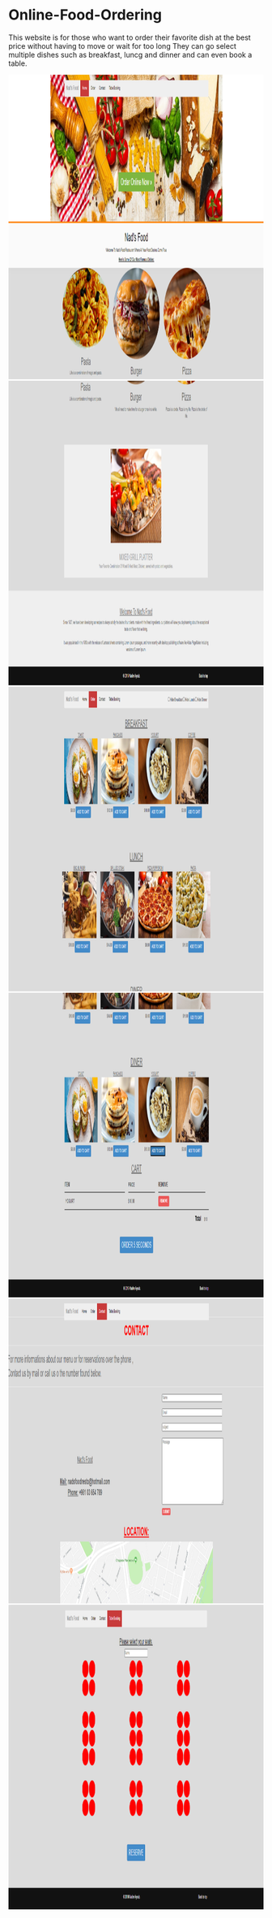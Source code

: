 # Online-Food-Ordering
This website is for those who want to order their favorite dish at the best price without having to move or wait for too long
They can go select multiple dishes such as breakfast, luncg and dinner and can even book a table.

<img src='ScreenShots/index.PNG' height='600px' width = '1200px'>
<img src='ScreenShots/index1.PNG' height='600px' width = '1200px'>
<img src='ScreenShots/order.PNG' height='600px' width = '1200px'>
<img src='ScreenShots/order1.PNG' height='600px' width = '1200px'>
<img src='ScreenShots/contact.PNG' height='600px' width = '1200px'>
<img src='ScreenShots/booking.PNG' height='600px' width = '1200px'>

